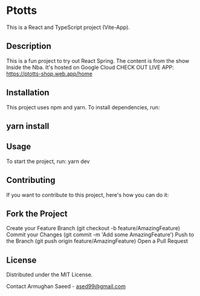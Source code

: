 # Ptotts

This is a React and TypeScript project (Vite-App).

## Description

This is a fun project to try out React Spring. The content is from the show Inside the Nba. It's hosted on Google Cloud
CHECK OUT LIVE APP: https://ptotts-shop.web.app/home

## Installation

This project uses npm and yarn. To install dependencies, run:

## yarn install

## Usage

To start the project, run: yarn dev

## Contributing

If you want to contribute to this project, here's how you can do it:

## Fork the Project

Create your Feature Branch (git checkout -b feature/AmazingFeature)
Commit your Changes (git commit -m 'Add some AmazingFeature')
Push to the Branch (git push origin feature/AmazingFeature)
Open a Pull Request

## License

Distributed under the MIT License.

Contact
Armughan Saeed - ased99@gmail.com
